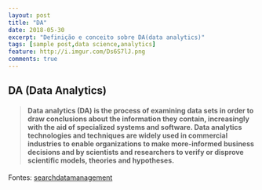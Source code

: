 ```yaml
---
layout: post
title: "DA"
date: 2018-05-30
excerpt: "Definição e conceito sobre DA(data analytics)"
tags: [sample post,data science,analytics]
feature: http://i.imgur.com/Ds6S7lJ.png
comments: true
---
```

## DA (Data Analytics) 

> <h4>Data analytics (DA) is the process of examining data sets in order to draw conclusions about the information they contain, increasingly with the aid of specialized systems and software. Data analytics technologies and techniques are widely used in commercial industries to enable organizations to make more-informed business decisions and by scientists and researchers to verify or disprove scientific models, theories and hypotheses. </h4>





Fontes: [searchdatamanagement](https://searchdatamanagement.techtarget.com/definition/data-analytics)



